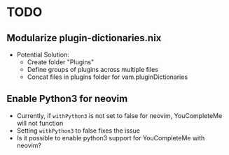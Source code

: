# TODO
## Modularize plugin-dictionaries.nix
  - Potential Solution:
    - Create folder "Plugins"
    - Define groups of plugins across multiple files
    - Concat files in plugins folder for vam.pluginDictionaries
## Enable Python3 for neovim
  - Currently, if `withPython3` is not set to false for neovim, YouCompleteMe will not function
  - Setting `withPython3` to false fixes the issue
  - Is it possible to enable python3 support for YouCompleteMe with neovim?
